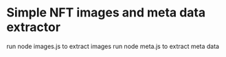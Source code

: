 # Simple NFT images and meta data extractor

run node images.js to extract images
run node meta.js to extract meta data
